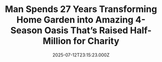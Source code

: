 ---
title: "Man Spends 27 Years Transforming Home Garden into Amazing 4-Season Oasis That’s Raised Half-Million for Charity"
date: 2025-07-12T23:15:23.000Z
category: Human Kindness
externalLink: "https://www.goodnewsnetwork.org/man-spends-27-years-transforming-home-garden-into-amazing-4-season-oasis-thats-raised-half-million-for-charity/"
image: ""
excerpt: "A self-taught gardener has spent 27 years transforming the land outside his bungalow into a spectacular four-season oasis considered one of the finest private gardens in Britain. Stunning pictures show John Massey’s backyard bursting with glorious summer color, 36 miles west of Birmingham, England. The 76-year-old has spent almost three decades devoted to his labor […] The post Man Spends…"
---